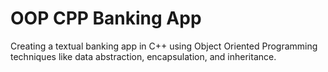 # OOP CPP Banking App
Creating a textual banking app in C++ using Object Oriented Programming techniques like data abstraction, encapsulation, and inheritance.
